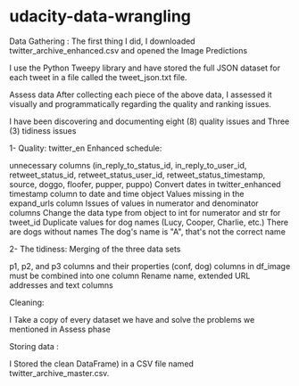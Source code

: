 # udacity-data-wrangling

Data Gathering :
The first thing I did, I downloaded twitter_archive_enhanced.csv and opened the Image Predictions

I use the Python Tweepy library and have stored the full JSON dataset for each tweet in a file called the tweet_json.txt file.

Assess data 
After collecting each piece of the above data, I assessed it visually and programmatically regarding the quality and ranking issues.

I have been discovering and documenting eight (8) quality issues and Three (3) tidiness issues

1- Quality: twitter_en Enhanced schedule:

unnecessary columns (in_reply_to_status_id, in_reply_to_user_id, retweet_status_id, retweet_status_user_id, retweet_status_timestamp, source, doggo, floofer, pupper, puppo)
Convert dates in twitter_enhanced timestamp column to date and time object
Values missing in the expand_urls column Issues of values ​​in numerator and denominator columns
Change the data type from object to int for numerator and str for tweet_id Duplicate values ​​for dog names (Lucy, Cooper, Charlie, etc.) There are dogs without names
The dog's name is "A", that's not the correct name

2- The tidiness:
Merging of the three data sets

p1, p2, and p3 columns and their properties (conf, dog) columns in df_image must be combined into one column
Rename name, extended URL addresses and text columns

Cleaning:

I Take a copy of every dataset we have and solve the problems we mentioned in Assess phase

Storing data : 

I Stored the clean DataFrame) in a CSV file named twitter_archive_master.csv.
